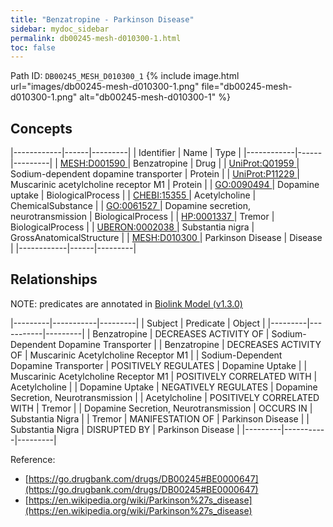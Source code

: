 ```yaml
---
title: "Benzatropine - Parkinson Disease"
sidebar: mydoc_sidebar
permalink: db00245-mesh-d010300-1.html
toc: false 
---
```



Path ID: `DB00245_MESH_D010300_1`
{% include image.html url="images/db00245-mesh-d010300-1.png" file="db00245-mesh-d010300-1.png" alt="db00245-mesh-d010300-1" %}

## Concepts

|------------|------|---------|
| Identifier | Name | Type    |
|------------|------|---------|
| <a href="https://identifiers.org/MESH:D001590">MESH:D001590 </a> | Benzatropine | Drug |
| <a href="https://identifiers.org/UniProt:Q01959">UniProt:Q01959 </a> | Sodium-dependent dopamine transporter | Protein |
| <a href="https://identifiers.org/UniProt:P11229">UniProt:P11229 </a> | Muscarinic acetylcholine receptor M1 | Protein |
| <a href="https://identifiers.org/GO:0090494">GO:0090494 </a> | Dopamine uptake | BiologicalProcess |
| <a href="https://identifiers.org/CHEBI:15355">CHEBI:15355 </a> | Acetylcholine | ChemicalSubstance |
| <a href="https://identifiers.org/GO:0061527">GO:0061527 </a> | Dopamine secretion, neurotransmission | BiologicalProcess |
| <a href="https://identifiers.org/HP:0001337">HP:0001337 </a> | Tremor | BiologicalProcess |
| <a href="https://identifiers.org/UBERON:0002038">UBERON:0002038 </a> | Substantia nigra | GrossAnatomicalStructure |
| <a href="https://identifiers.org/MESH:D010300">MESH:D010300 </a> | Parkinson Disease | Disease |
|------------|------|---------|

## Relationships


NOTE: predicates are annotated in <a href="https://github.com/biolink/biolink-model/releases/tag/v1.3.0">Biolink Model (v1.3.0)</a>

|---------|-----------|---------|
| Subject | Predicate | Object  |
|---------|-----------|---------|
| Benzatropine | DECREASES ACTIVITY OF | Sodium-Dependent Dopamine Transporter |
| Benzatropine | DECREASES ACTIVITY OF | Muscarinic Acetylcholine Receptor M1 |
| Sodium-Dependent Dopamine Transporter | POSITIVELY REGULATES | Dopamine Uptake |
| Muscarinic Acetylcholine Receptor M1 | POSITIVELY CORRELATED WITH | Acetylcholine |
| Dopamine Uptake | NEGATIVELY REGULATES | Dopamine Secretion, Neurotransmission |
| Acetylcholine | POSITIVELY CORRELATED WITH | Tremor |
| Dopamine Secretion, Neurotransmission | OCCURS IN | Substantia Nigra |
| Tremor | MANIFESTATION OF | Parkinson Disease |
| Substantia Nigra | DISRUPTED BY | Parkinson Disease |
|---------|-----------|---------|

Reference: 
  - [https://go.drugbank.com/drugs/DB00245#BE0000647](https://go.drugbank.com/drugs/DB00245#BE0000647)
  - [https://en.wikipedia.org/wiki/Parkinson%27s_disease](https://en.wikipedia.org/wiki/Parkinson%27s_disease)
